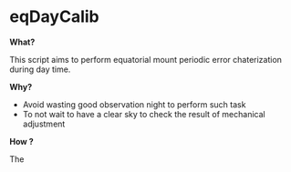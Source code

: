 # eqDayCalib

**What?**

This script aims to perform equatorial mount periodic error chaterization during day time.

**Why?**

- Avoid wasting good observation night to perform such task
- To not wait to have a clear sky to check the result of mechanical adjustment

**How ?**

The 
